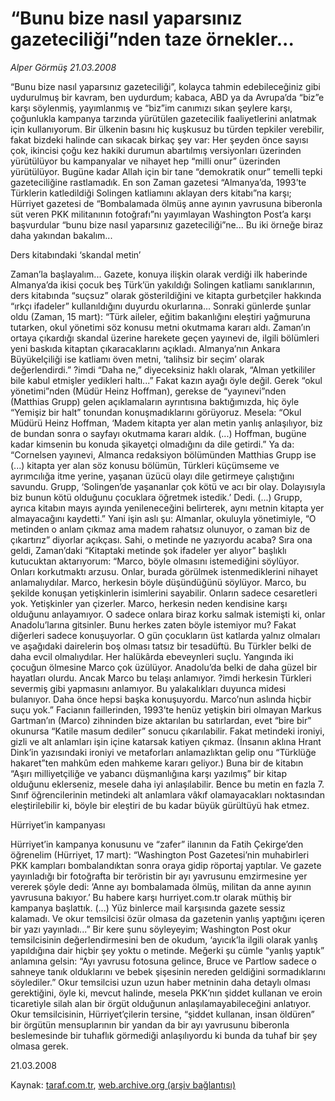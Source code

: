 # “Bunu bize nasıl yaparsınız gazeteciliği”nden taze örnekler...

*Alper Görmüş 21.03.2008*

<div class="yazi">“Bunu bize nasıl yaparsınız gazeteciliği”, kolayca tahmin edebileceğiniz gibi uydurulmuş bir kavram, ben uydurdum; kabaca, ABD ya da Avrupa’da “biz”e karşı söylenmiş, yayımlanmış ve “biz”im canımızı sıkan şeylere karşı, çoğunlukla kampanya tarzında yürütülen gazetecilik faaliyetlerini anlatmak için kullanıyorum.
Bir ülkenin basını hiç kuşkusuz bu türden tepkiler verebilir, fakat bizdeki halinde can sıkacak birkaç şey var: Her şeyden önce sayısı çok, ikincisi çoğu kez hakiki durumun abartılmış versiyonları üzerinden yürütülüyor bu kampanyalar ve nihayet hep “milli onur” üzerinden yürütülüyor. Bugüne kadar Allah için bir tane “demokratik onur” temelli tepki gazeteciliğine rastlamadık.
En son Zaman gazetesi “Almanya’da, 1993’te Türklerin katledildiği Solingen katliamını aklayan ders kitabı”na karşı; Hürriyet gazetesi de “Bombalamada ölmüş anne ayının yavrusuna biberonla süt veren PKK militanının fotoğrafı”nı yayımlayan Washington Post’a karşı başvurdular “bunu bize nasıl yaparsınız gazeteciliği”ne...
Bu iki örneğe biraz daha yakından bakalım...

Ders kitabındaki ‘skandal metin’ 

Zaman’la başlayalım... Gazete, konuya ilişkin olarak verdiği ilk haberinde Almanya’da ikisi çocuk beş Türk’ün yakıldığı Solingen katliamı sanıklarının, ders kitabında “suçsuz” olarak gösterildiğini ve kitapta gurbetçiler hakkında “ırkçı ifadeler” kullanıldığını duyurdu okurlarına... Sonraki günlerde şunlar oldu (Zaman, 15 mart):
“Türk aileler, eğitim bakanlığını eleştiri yağmuruna tutarken, okul yönetimi söz konusu metni okutmama kararı aldı. Zaman’ın ortaya çıkardığı skandal üzerine harekete geçen yayınevi de, ilgili bölümleri yeni baskıda kitaptan çıkaracaklarını açıkladı. Almanya’nın Ankara Büyükelçiliği ise katliamı öven metni, ‘talihsiz bir seçim’ olarak değerlendirdi.”
?imdi “Daha ne,” diyeceksiniz haklı olarak, “Alman yetkililer bile kabul etmişler yedikleri haltı...” Fakat kazın ayağı öyle değil. Gerek “okul yönetimi”nden (Müdür Heinz Hoffman), gerekse de “yayınevi”nden (Matthias Grupp) gelen açıklamaların ayrıntısına baktığımızda, hiç öyle “Yemişiz bir halt” tonundan konuşmadıklarını görüyoruz. Mesela:
“Okul Müdürü Heinz Hoffman, ‘Madem kitapta yer alan metin yanlış anlaşılıyor, biz de bundan sonra o sayfayı okutmama kararı aldık. (...) Hoffman, bugüne kadar kimsenin bu konuda şikayetçi olmadığını da dile getirdi.”
Ya da:
“Cornelsen yayınevi, Almanca redaksiyon bölümünden Matthias Grupp ise (...) kitapta yer alan söz konusu bölümün, Türkleri küçümseme ve ayrımcılığa itme yerine, yaşanan üzücü olayı dile getirmeye çalıştığını savundu. Grupp, ‘Solingen’de yaşananlar çok kötü ve acı bir olay. Dolayısıyla biz bunun kötü olduğunu çocuklara öğretmek istedik.’ Dedi. (...) Grupp, ayrıca kitabın mayıs ayında yenileneceğini belirterek, aynı metnin kitapta yer almayacağını kaydetti.”
Yani işin aslı şu: Almanlar, okuluyla yönetimiyle, “O metinden o anlam çıkmaz ama madem rahatsız olunuyor, o zaman biz de çıkartırız” diyorlar açıkçası. Sahi, o metinde ne yazıyordu acaba? Sıra ona geldi, Zaman’daki “Kitaptaki metinde şok ifadeler yer alıyor” başlıklı kutucuktan aktarıyorum:
“Marco, böyle olmasını istemediğini söylüyor. Onları korkutmaktı arzusu. Onlar, burada görülmek istenmediklerini nihayet anlamalıydılar. Marco, herkesin böyle düşündüğünü söylüyor. Marco, bu şekilde konuşan yetişkinlerin isimlerini sayabilir. Onların sadece cesaretleri yok. Yetişkinler yan çizerler. Marco, herkesin neden kendisine karşı olduğunu anlayamıyor. O sadece onlara biraz korku salmak istemişti ki, onlar Anadolu’larına gitsinler. Bunu herkes zaten böyle istemiyor mu? Fakat diğerleri sadece konuşuyorlar. O gün çocukların üst katlarda yalnız olmaları ve aşağıdaki dairelerin boş olması tatsız bir tesadüftü. Bu Türkler belki de daha evcil olmalıydılar. Her halükârda ebeveynleri suçlu. Yangında iki çocuğun ölmesine Marco çok üzülüyor. Anadolu’da belki de daha güzel bir hayatları olurdu. Ancak Marco bu telaşı anlamıyor. ?imdi herkesin Türkleri severmiş gibi yapmasını anlamıyor. Bu yalakalıkları duyunca midesi bulanıyor. Daha önce hepsi başka konuşuyordu. Marco’nun aslında hiçbir suçu yok.” 
Facianın faillerinden, 1993’te henüz yetişkin biri olmayan Markus Gartman’ın (Marco) zihninden bize aktarılan bu satırlardan, evet “bire bir” okunursa “Katile masum dediler” sonucu çıkarılabilir. Fakat metindeki ironiyi, gizli ve alt anlamları işin içine katarsak katiyen çıkmaz. (İnsanın aklına Hrant Dink’in yazısındaki ironiyi ve metaforları anlamazlıktan gelip onu “Türklüğe hakaret”ten mahkûm eden mahkeme kararı geliyor.) Buna bir de kitabın “Aşırı milliyetçiliğe ve yabancı düşmanlığına karşı yazılmış” bir kitap olduğunu eklerseniz, mesele daha iyi anlaşılabilir.
Bence bu metin en fazla 7. Sınıf öğrencilerinin metindeki alt anlamlara vâkıf olamayacakları noktasından eleştirilebilir ki, böyle bir eleştiri de bu kadar büyük gürültüyü hak etmez.

Hürriyet’in kampanyası 

Hürriyet’in kampanya konusunu ve “zafer” ilanının da Fatih Çekirge’den öğrenelim (Hürriyet, 17 mart):
“Washington Post Gazetesi’nin muhabirleri PKK kampları bombalandıktan sonra oraya gidip röportaj yaptılar. Ve gazete yayınladığı bir fotoğrafta bir teröristin bir ayı yavrusunu emzirmesine yer vererek şöyle dedi: ‘Anne ayı bombalamada ölmüş, militan da anne ayının yavrusuna bakıyor.’ Bu habere karşı hurriyet.com.tr olarak müthiş bir kampanya başlattık. (...) Yüz binlerce mail karşısında gazete sessiz kalamadı. Ve okur temsilcisi özür olmasa da gazetenin yanlış yaptığını içeren bir yazı yayınladı...”
Bir kere şunu söyleyeyim; Washington Post okur temsilcisinin değerlendirmesini ben de okudum, ‘ayıcık’la ilgili olarak yanlış yapıldığına dair hiçbir şey yoktu o metinde. Meğerki şu cümle “yanlış yaptık” anlamına gelsin: “Ayı yavrusu fotosuna gelince, Bruce ve Partlow sadece o sahneye tanık olduklarını ve bebek şişesinin nereden geldiğini sormadıklarını söylediler.”
Okur temsilcisi uzun uzun haber metninin daha detaylı olması gerektiğini, öyle ki, mevcut halinde, mesela PKK’nın şiddet kullanan ve eroin ticaretiyle silah alan bir örgüt olduğunun anlaşılamayabileceğini anlatıyor. Okur temsilcisinin, Hürriyet’çilerin tersine, “şiddet kullanan, insan öldüren” bir örgütün mensuplarının bir yandan da bir ayı yavrusunu biberonla beslemesinde bir tuhaflık görmediği anlaşılıyordu ki bunda da tuhaf bir şey olmasa gerek.

21.03.2008</div>

Kaynak: [taraf.com.tr](http://www.taraf.com.tr:80/alper-gormus/makale-bunu-bize-nasil-yaparsiniz-gazeteciliginden-taze.htm), [web.archive.org (arşiv bağlantısı)](http://web.archive.org/web/20101115130759/http://www.taraf.com.tr:80/alper-gormus/makale-bunu-bize-nasil-yaparsiniz-gazeteciliginden-taze.htm)
